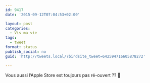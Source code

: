 ```yaml
---
id: 9417
date: '2015-09-12T07:04:53+02:00'

layout: post
categories:
  - Vis ma vie
tags:
  - tweet
format: status
publish_social: no
guid: 'http://tweets.local/?birdsite_tweet=642594716605878272'

---
```


Vous aussi l’Apple Store est toujours pas ré-ouvert ?? 🙁